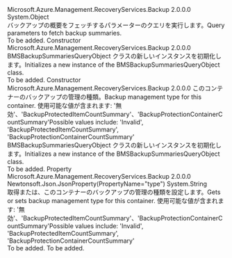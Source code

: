 <Type Name="BMSBackupSummariesQueryObject" FullName="Microsoft.Azure.Management.RecoveryServices.Backup.Models.BMSBackupSummariesQueryObject">
  <TypeSignature Language="C#" Value="public class BMSBackupSummariesQueryObject" />
  <TypeSignature Language="ILAsm" Value=".class public auto ansi beforefieldinit BMSBackupSummariesQueryObject extends System.Object" />
  <TypeSignature Language="DocId" Value="T:Microsoft.Azure.Management.RecoveryServices.Backup.Models.BMSBackupSummariesQueryObject" />
  <TypeSignature Language="VB.NET" Value="Public Class BMSBackupSummariesQueryObject" />
  <TypeSignature Language="F#" Value="type BMSBackupSummariesQueryObject = class" />
  <AssemblyInfo>
    <AssemblyName>Microsoft.Azure.Management.RecoveryServices.Backup</AssemblyName>
    <AssemblyVersion>2.0.0.0</AssemblyVersion>
  </AssemblyInfo>
  <Base>
    <BaseTypeName>System.Object</BaseTypeName>
  </Base>
  <Interfaces />
  <Docs>
    <summary>
            <span data-ttu-id="ff1f7-101">バックアップの概要をフェッチするパラメーターのクエリを実行します。</span><span class="sxs-lookup"><span data-stu-id="ff1f7-101">Query parameters to fetch backup summaries.</span></span>
            </summary>
    <remarks>To be added.</remarks>
  </Docs>
  <Members>
    <Member MemberName=".ctor">
      <MemberSignature Language="C#" Value="public BMSBackupSummariesQueryObject ();" />
      <MemberSignature Language="ILAsm" Value=".method public hidebysig specialname rtspecialname instance void .ctor() cil managed" />
      <MemberSignature Language="DocId" Value="M:Microsoft.Azure.Management.RecoveryServices.Backup.Models.BMSBackupSummariesQueryObject.#ctor" />
      <MemberSignature Language="VB.NET" Value="Public Sub New ()" />
      <MemberType>Constructor</MemberType>
      <AssemblyInfo>
        <AssemblyName>Microsoft.Azure.Management.RecoveryServices.Backup</AssemblyName>
        <AssemblyVersion>2.0.0.0</AssemblyVersion>
      </AssemblyInfo>
      <Parameters />
      <Docs>
        <summary>
            <span data-ttu-id="ff1f7-102">BMSBackupSummariesQueryObject クラスの新しいインスタンスを初期化します。</span><span class="sxs-lookup"><span data-stu-id="ff1f7-102">Initializes a new instance of the BMSBackupSummariesQueryObject class.</span></span>
            </summary>
        <remarks>To be added.</remarks>
      </Docs>
    </Member>
    <Member MemberName=".ctor">
      <MemberSignature Language="C#" Value="public BMSBackupSummariesQueryObject (string type = null);" />
      <MemberSignature Language="ILAsm" Value=".method public hidebysig specialname rtspecialname instance void .ctor(string type) cil managed" />
      <MemberSignature Language="DocId" Value="M:Microsoft.Azure.Management.RecoveryServices.Backup.Models.BMSBackupSummariesQueryObject.#ctor(System.String)" />
      <MemberSignature Language="VB.NET" Value="Public Sub New (Optional type As String = null)" />
      <MemberSignature Language="F#" Value="new Microsoft.Azure.Management.RecoveryServices.Backup.Models.BMSBackupSummariesQueryObject : string -&gt; Microsoft.Azure.Management.RecoveryServices.Backup.Models.BMSBackupSummariesQueryObject" Usage="new Microsoft.Azure.Management.RecoveryServices.Backup.Models.BMSBackupSummariesQueryObject type" />
      <MemberType>Constructor</MemberType>
      <AssemblyInfo>
        <AssemblyName>Microsoft.Azure.Management.RecoveryServices.Backup</AssemblyName>
        <AssemblyVersion>2.0.0.0</AssemblyVersion>
      </AssemblyInfo>
      <Parameters>
        <Parameter Name="type" Type="System.String" />
      </Parameters>
      <Docs>
        <param name="type"><span data-ttu-id="ff1f7-103">このコンテナーのバックアップの管理の種類。</span><span class="sxs-lookup"><span data-stu-id="ff1f7-103">Backup management type for this container.</span></span>
            <span data-ttu-id="ff1f7-104">使用可能な値が含まれます: '無効'、'BackupProtectedItemCountSummary'、'BackupProtectionContainerCountSummary'</span><span class="sxs-lookup"><span data-stu-id="ff1f7-104">Possible values include: 'Invalid', 'BackupProtectedItemCountSummary', 'BackupProtectionContainerCountSummary'</span></span></param>
        <summary>
            <span data-ttu-id="ff1f7-105">BMSBackupSummariesQueryObject クラスの新しいインスタンスを初期化します。</span><span class="sxs-lookup"><span data-stu-id="ff1f7-105">Initializes a new instance of the BMSBackupSummariesQueryObject class.</span></span>
            </summary>
        <remarks>To be added.</remarks>
      </Docs>
    </Member>
    <Member MemberName="Type">
      <MemberSignature Language="C#" Value="public string Type { get; set; }" />
      <MemberSignature Language="ILAsm" Value=".property instance string Type" />
      <MemberSignature Language="DocId" Value="P:Microsoft.Azure.Management.RecoveryServices.Backup.Models.BMSBackupSummariesQueryObject.Type" />
      <MemberSignature Language="VB.NET" Value="Public Property Type As String" />
      <MemberSignature Language="F#" Value="member this.Type : string with get, set" Usage="Microsoft.Azure.Management.RecoveryServices.Backup.Models.BMSBackupSummariesQueryObject.Type" />
      <MemberType>Property</MemberType>
      <AssemblyInfo>
        <AssemblyName>Microsoft.Azure.Management.RecoveryServices.Backup</AssemblyName>
        <AssemblyVersion>2.0.0.0</AssemblyVersion>
      </AssemblyInfo>
      <Attributes>
        <Attribute>
          <AttributeName>Newtonsoft.Json.JsonProperty(PropertyName="type")</AttributeName>
        </Attribute>
      </Attributes>
      <ReturnValue>
        <ReturnType>System.String</ReturnType>
      </ReturnValue>
      <Docs>
        <summary>
            <span data-ttu-id="ff1f7-106">取得または、このコンテナーのバックアップの管理の種類を設定します。</span><span class="sxs-lookup"><span data-stu-id="ff1f7-106">Gets or sets backup management type for this container.</span></span> <span data-ttu-id="ff1f7-107">使用可能な値が含まれます: '無効'、'BackupProtectedItemCountSummary'、'BackupProtectionContainerCountSummary'</span><span class="sxs-lookup"><span data-stu-id="ff1f7-107">Possible values include: 'Invalid', 'BackupProtectedItemCountSummary', 'BackupProtectionContainerCountSummary'</span></span>
            </summary>
        <value>To be added.</value>
        <remarks>To be added.</remarks>
      </Docs>
    </Member>
  </Members>
</Type>